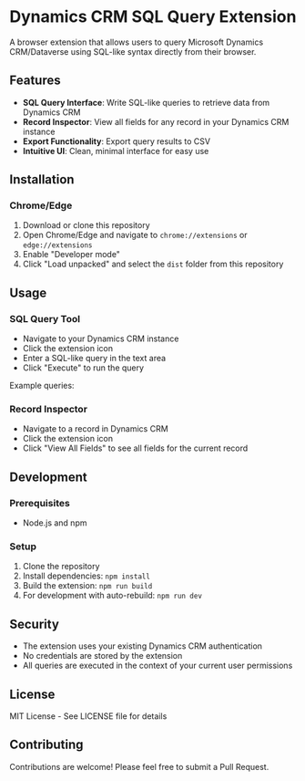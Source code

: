 # Dynamics CRM SQL Query Extension

A browser extension that allows users to query Microsoft Dynamics CRM/Dataverse using SQL-like syntax directly from their browser.

## Features

- **SQL Query Interface**: Write SQL-like queries to retrieve data from Dynamics CRM
- **Record Inspector**: View all fields for any record in your Dynamics CRM instance
- **Export Functionality**: Export query results to CSV
- **Intuitive UI**: Clean, minimal interface for easy use

## Installation

### Chrome/Edge
1. Download or clone this repository
2. Open Chrome/Edge and navigate to `chrome://extensions` or `edge://extensions`
3. Enable "Developer mode"
4. Click "Load unpacked" and select the `dist` folder from this repository

## Usage

### SQL Query Tool
- Navigate to your Dynamics CRM instance
- Click the extension icon
- Enter a SQL-like query in the text area
- Click "Execute" to run the query

Example queries:

### Record Inspector
- Navigate to a record in Dynamics CRM
- Click the extension icon
- Click "View All Fields" to see all fields for the current record

## Development

### Prerequisites
- Node.js and npm

### Setup
1. Clone the repository
2. Install dependencies: `npm install`
3. Build the extension: `npm run build`
4. For development with auto-rebuild: `npm run dev`

## Security
- The extension uses your existing Dynamics CRM authentication
- No credentials are stored by the extension
- All queries are executed in the context of your current user permissions

## License
MIT License - See LICENSE file for details

## Contributing
Contributions are welcome! Please feel free to submit a Pull Request.